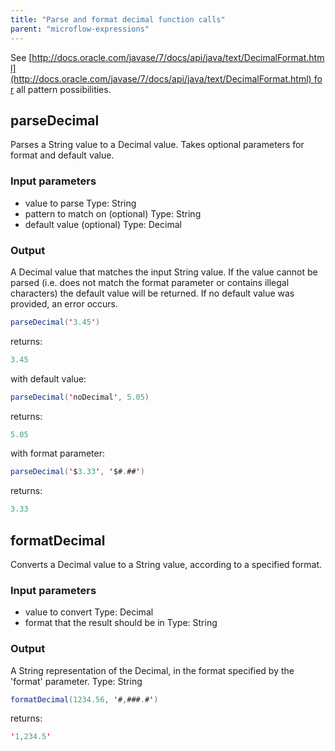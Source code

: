 ```yaml
---
title: "Parse and format decimal function calls"
parent: "microflow-expressions"
---
```



See [http://docs.oracle.com/javase/7/docs/api/java/text/DecimalFormat.html](http://docs.oracle.com/javase/7/docs/api/java/text/DecimalFormat.html) for all pattern possibilities.

## parseDecimal

Parses a String value to a Decimal value. Takes optional parameters for format and default value.

### Input parameters

*   value to parse
    Type: String
*   pattern to match on (optional)
    Type: String
*   default value (optional)
    Type: Decimal

### Output

A Decimal value that matches the input String value. If the value cannot be parsed (i.e. does not match the format parameter or contains illegal characters) the default value will be returned. If no default value was provided, an error occurs.

```java
parseDecimal('3.45')

```

returns:

```java
3.45

```

with default value:

```java
parseDecimal('noDecimal', 5.05)

```

returns:

```java
5.05

```

with format parameter:

```java
parseDecimal('$3.33', '$#.##')

```

returns:

```java
3.33

```

## formatDecimal

Converts a Decimal value to a String value, according to a specified format.

### Input parameters

*   value to convert
    Type: Decimal
*   format that the result should be in
    Type: String

### Output

A String representation of the Decimal, in the format specified by the 'format' parameter.
Type: String

```java
formatDecimal(1234.56, '#,###.#')

```

returns:

```java
'1,234.5'

```

